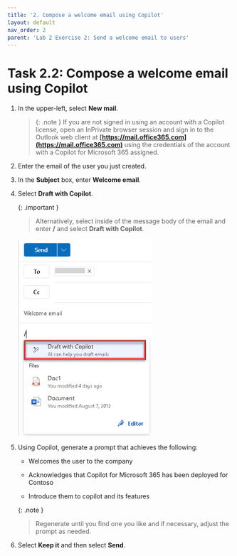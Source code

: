 ```yaml
---
title: '2. Compose a welcome email using Copilot'
layout: default
nav_order: 2
parent: 'Lab 2 Exercise 2: Send a welcome email to users'
---
```


# Task 2.2: Compose a welcome email using Copilot

1. In the upper-left, select **New mail**.  


   > {: .note }
   > If you are not signed in using an account with a Copilot license, open an InPrivate browser session and sign in to the Outlook web client at **[https://mail.office365.com](https://mail.office365.com)** using the credentials of the account with a Copilot for Microsoft 365 assigned.
 

1. Enter the email of the user you just created.

 

1. In the **Subject** box, enter **Welcome email**.


1. Select **Draft with Copilot**.
   
    {: .important }
    > Alternatively, select inside of the message body of the email and enter **/** and select **Draft with Copilot**. 

    > 

    ![a7.jpg](../media/lab2/a7.jpg) 

 

1. Using Copilot, generate a prompt that achieves the following: 

  
    - Welcomes the user to the company 

    - Acknowledges that Copilot for Microsoft 365 has been deployed for Contoso 

    - Introduce them to copilot and its features  

   {: .note }
   > Regenerate until you find one you like and if necessary, adjust the prompt as needed. 

1. Select **Keep it** and then select **Send**. 

